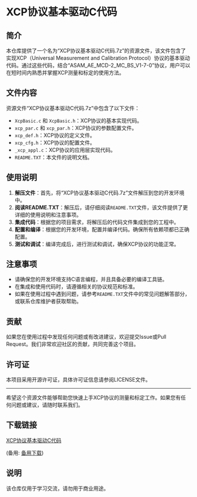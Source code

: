 # XCP协议基本驱动C代码

## 简介

本仓库提供了一个名为“XCP协议基本驱动C代码.7z”的资源文件，该文件包含了实现XCP（Universal Measurement and Calibration Protocol）协议的基本驱动代码。通过这些代码，结合“ASAM_AE_MCD-2_MC_BS_V1-7-0”协议，用户可以在短时间内熟悉并掌握XCP测量和标定的使用方法。

## 文件内容

资源文件“XCP协议基本驱动C代码.7z”中包含了以下文件：

- `XcpBasic.c` 和 `XcpBasic.h`：XCP协议的基本实现代码。
- `xcp_par.c` 和 `xcp_par.h`：XCP协议的参数配置文件。
- `xcp_def.h`：XCP协议的定义文件。
- `xcp_cfg.h`：XCP协议的配置文件。
- `_xcp_appl.c`：XCP协议的应用层实现代码。
- `README.TXT`：本文件的说明文档。

## 使用说明

1. **解压文件**：首先，将“XCP协议基本驱动C代码.7z”文件解压到您的开发环境中。
2. **阅读README.TXT**：解压后，请仔细阅读`README.TXT`文件，该文件提供了更详细的使用说明和注意事项。
3. **集成代码**：根据您的项目需求，将解压后的代码文件集成到您的工程中。
4. **配置和编译**：根据您的开发环境，配置并编译代码。确保所有依赖项都已正确配置。
5. **测试和调试**：编译完成后，进行测试和调试，确保XCP协议的功能正常。

## 注意事项

- 请确保您的开发环境支持C语言编程，并且具备必要的编译工具链。
- 在集成和使用代码时，请遵循相关的协议规范和标准。
- 如果在使用过程中遇到问题，请参考`README.TXT`文件中的常见问题解答部分，或联系仓库维护者获取帮助。

## 贡献

如果您在使用过程中发现任何问题或有改进建议，欢迎提交Issue或Pull Request。我们非常欢迎社区的贡献，共同完善这个项目。

## 许可证

本项目采用开源许可证，具体许可证信息请参阅LICENSE文件。

---

希望这个资源文件能够帮助您快速上手XCP协议的测量和标定工作。如果您有任何问题或建议，请随时联系我们。

## 下载链接
[XCP协议基本驱动C代码](https://pan.quark.cn/s/1a573a739948) 

(备用: [备用下载](https://pan.baidu.com/s/1yulRW4HffLBb9rU3IXQS3w?pwd=1234))

## 说明

该仓库仅用于学习交流，请勿用于商业用途。
